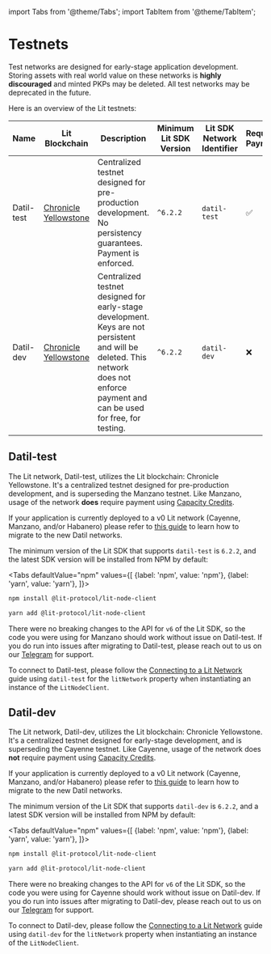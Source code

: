 import Tabs from '@theme/Tabs';
import TabItem from '@theme/TabItem';

# Testnets

Test networks are designed for early-stage application development. Storing assets with real world value on these networks is **highly discouraged** and minted PKPs may be deleted. All test networks may be deprecated in the future.

Here is an overview of the Lit testnets:

| Name       | Lit Blockchain                                                   | Description                                                                                                                                                                         | Minimum Lit SDK Version | Lit SDK Network Identifier | Requires Payment |
|------------|------------------------------------------------------------------|-------------------------------------------------------------------------------------------------------------------------------------------------------------------------------------|-------------------------|----------------------------|------------------|
| Datil-test | [Chronicle Yellowstone](./lit-blockchains/chronicle-yellowstone) | Centralized testnet designed for pre-production development. No persistency guarantees. Payment is enforced.                                                                        | `^6.2.2`                | `datil-test`               | ✅                |
| Datil-dev  | [Chronicle Yellowstone](./lit-blockchains/chronicle-yellowstone) | Centralized testnet designed for early-stage development. Keys are not persistent and will be deleted. This network does not enforce payment and can be used for free, for testing. | `^6.2.2`                | `datil-dev`                | ❌                | 

## Datil-test

The Lit network, Datil-test, utilizes the Lit blockchain: Chronicle Yellowstone. It's a centralized testnet designed for pre-production development, and is superseding the Manzano testnet. Like Manzano, usage of the network **does** require payment using [Capacity Credits](../sdk/capacity-credits).

If your application is currently deployed to a v0 Lit network (Cayenne, Manzano, and/or Habanero) please refer to [this guide](migrating-to-datil) to learn how to migrate to the new Datil networks.

The minimum version of the Lit SDK that supports `datil-test` is `6.2.2`, and the latest SDK version will be installed from NPM by default:

<Tabs
defaultValue="npm"
values={[
{label: 'npm', value: 'npm'},
{label: 'yarn', value: 'yarn'},
]}>
<TabItem value="npm">

```bash
npm install @lit-protocol/lit-node-client
```

</TabItem>

<TabItem value="yarn">

```bash
yarn add @lit-protocol/lit-node-client
```

</TabItem>
</Tabs>

There were no breaking changes to the API for `v6` of the Lit SDK, so the code you were using for Manzano should work without issue on Datil-test. If you do run into issues after migrating to Datil-test, please reach out to us on our [Telegram](https://t.me/+aa73FAF9Vp82ZjJh) for support.

To connect to Datil-test, please follow the [Connecting to a Lit Network](./connecting) guide using `datil-test` for the `litNetwork` property when instantiating an instance of the `LitNodeClient`.

## Datil-dev

The Lit network, Datil-dev, utilizes the Lit blockchain: Chronicle Yellowstone. It's a centralized testnet designed for early-stage development, and is superseding the Cayenne testnet. Like Cayenne, usage of the network does **not** require payment using [Capacity Credits](../sdk/capacity-credits).

If your application is currently deployed to a v0 Lit network (Cayenne, Manzano, and/or Habanero) please refer to [this guide](migrating-to-datil) to learn how to migrate to the new Datil networks.

The minimum version of the Lit SDK that supports `datil-dev` is `6.2.2`, and a latest SDK version will be installed from NPM by default:

<Tabs
defaultValue="npm"
values={[
{label: 'npm', value: 'npm'},
{label: 'yarn', value: 'yarn'},
]}>
<TabItem value="npm">

```bash
npm install @lit-protocol/lit-node-client
```

</TabItem>

<TabItem value="yarn">

```bash
yarn add @lit-protocol/lit-node-client
```

</TabItem>
</Tabs>

There were no breaking changes to the API for `v6` of the Lit SDK, so the code you were using for Cayenne should work without issue on Datil-dev. If you do run into issues after migrating to Datil-dev, please reach out to us on our [Telegram](https://t.me/+aa73FAF9Vp82ZjJh) for support.

To connect to Datil-dev, please follow the [Connecting to a Lit Network](./connecting) guide using `datil-dev` for the `litNetwork` property when instantiating an instance of the `LitNodeClient`.

